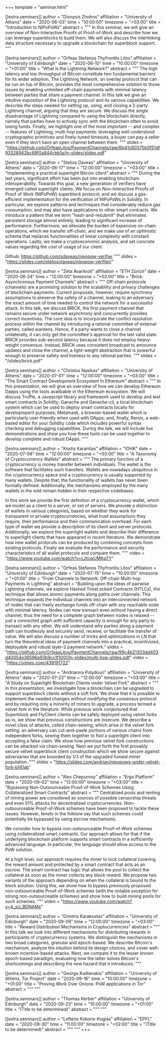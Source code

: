 +++
template = "seminar.html"

[[extra.seminars]]
author = "Dionysis Zindros"
affiliation = "University of Athens"
date = "2020-06-03"
time = "10:00:00"
timezone = "+03:00"
title = "Introduction to NIPoPoWs"
abstract = """
In this seminar, we will give an overview of Non-Interactive Proofs of Proof-of-Work and describe
how we can leverage superblocks to build them. We will also discuss the interlinking data structure
necessary to upgrade a blockchain for superblock support.
"""

[[extra.seminars]]
author = "Orfeas Stefanos Thyfronitis Litos"
affiliation = "University of Edinburgh"
date = "2020-06-10"
time = "10:00:00"
timezone = "+01:00"
title = "What is the Lightning Network?"
abstract = """
The high latency and low throughput of Bitcoin constitute two fundamental barriers for its wider adoption. The Lightning Network, an overlay protocol that can be run on top of Bitcoin, provides the most comprehensive solution to those issues by enabling unlimited off-chain payments with minimal latency between parties that share a payment channel.
In this talk we give an intuitive exposition of the Lightning protocol and its various capabilities. We describe the steps needed for setting up, using, and closing a 2-party Lightning channel, arguing that they are secure. We discuss the single disadvantage of Lightning compared to using the blockchain directly, namely that parties have to actively sync with the blockchain often to avoid losing funds. Finally, we highlight one of the most important -- and complex -- features of Lightning, multi-hop payments: leveraging well-understood cryptographic primitives and finely-tuned timeouts, a buyer can pay a seller even if they don't have an open channel between them.
"""
slides = "https://github.com/OrfeasLitos/PaymentChannels/raw/6b41c60375b0f51df93328942bc88f0a844cbb1a/ln-slides/slides.pdf"

[[extra.seminars]]
author = "Stelios Daveas"
affiliation = "University of Athens"
date = "2020-06-17"
time = "12:00:00"
timezone = "+03:00"
title = "Implementing a practical superlight Bitcoin client"
abstract = """
During the last years, significant effort has been put into enabling blockchain interoperability. Towards this goal, a new generation of verifiers have emerged called superlight clients. We focus on Non-Interactive Proofs of Proof of Work (NIPoPoW) superblock protocol, and we discuss a gas-efficient implementation for the verification of NIPoPoWs in Solidity. In particular, we explore patterns and techniques that considerably reduce gas consumption, and may also have applications to other smart contracts. We introduce a pattern that we term "hash-and-resubmit" that eliminates persistent storage almost entirely, leading to significant increase of performance. Furthermore, we alleviate the burden of expensive on-chain operations, which we transfer off-chain, and we make use of an optimistic schema that replaces functionalities of linear complexity with constant operations. Lastly, we make a cryptoeconomic analysis, and set concrete values regarding the cost of usage of our client.

Github: https://github.com/sdaveas/nipopow-verifier
"""
slides = "https://slides.com/steliosntaveas/nipopow-verifier/"

[[extra.seminars]]
author = "Zeta Avarikioti"
affiliation = "ETH Zürich"
date = "2020-06-24"
time = "12:00:00"
timezone = "+02:00"
title = "Brick: Asynchronous Payment Channels"
abstract = """
Off-chain protocols (channels) are a promising solution to the scalability and privacy challenges of blockchain payments. Current proposals, however, require synchrony assumptions to preserve the safety of a channel, leaking to an adversary the exact amount of time needed to control the network for a successful attack.
In this talk, we discuss BRICK, the first payment channel that remains secure under network asynchrony and concurrently provides correct incentives.
The core idea is to incorporate the conflict resolution process within the channel by introducing a rational committee of external parties, called wardens. Hence, if a party wants to close a channel unilaterally, it can only get the committee's approval for the last valid state.
BRICK provides sub-second latency because it does not employ heavy-weight consensus. Instead, BRICK uses consistent broadcast to announce updates and close the channel, a light-weight abstraction that is powerful enough to preserve safety and liveness to any rational parties.
"""
slides = "/slides/brick.pdf"

[[extra.seminars]]
author = "Christos Nasikas"
affiliation = "University of Athens"
date = "2020-07-01"
time = "12:00:00"
timezone = "+03:00"
title = "The Smart Contract Development Ecosystem in Ethereum"
abstract = """
In this presentation, we will give an overview of how we can develop Ethereum Dapps using the
tools availbable in the Ethereum ecosystem. We will discuss Truffle, a Javascript library and
framework used to develop and test smart contracts in Solidity; Ganache and Ganache-cli, a
local blockchain system which can be used to deploy smart contracts locally for developmpent purposes;
Metamask, a browser-based wallet which is particularly user-friendly when used with DApps;
and, finally, Remix, a web-based editor for your Solidity code which includes powerful
syntax checking and debugging capabilities. During the talk, we will include live demonstrations
and show you how these tools can be used together to develop complete and robust DApps.
"""

[[extra.seminars]]
author = "Kostis Karantias"
affiliation = "IOHK"
date = "2020-07-08"
time = "12:00:00"
timezone = "+03:00"
title = "A Taxonomy of Cryptocurrency Wallets"
abstract = """
The primary function of a cryptocurrency is money transfer between individuals. The wallet is the software that facilitates such transfers. Wallets are nowadays ubiquitous in the cryptocurrency space and a cryptocurrency is usually supported by many wallets. Despite that, the functionality of wallets has never been formally defined. Additionally, the mechanisms employed by the many wallets in the wild remain hidden in their respective codebases.

In this work we provide the first definition of a cryptocurrency wallet, which we model as a client to a server, or set of servers. We provide a distinction of wallets in various categories, based on whether they work for transparent or private cryptocurrencies, what trust assumptions they require, their performance and their communication overhead. For each type of wallet we provide a description of its client and server protocols. Additionally, we explore the superlight wallets and describe their difference to superlight clients that have appeared in recent literature. We demonstrate how new wallet protocols can be produced by combining concepts from existing protocols. Finally we evaluate the performance and security characteristics of all wallet protocols and compare them.
"""
video = "https://www.youtube.com/watch?v=LztcwUMKpTY"

[[extra.seminars]]
author = "Orfeas Stefanos Thyfronitis Litos"
affiliation = "University of Edinburgh"
date = "2020-07-15"
time = "10:00:00"
timezone = "+01:00"
title = "From Channels to Network: Off-chain Multi-hop Payments in Lightning"
abstract = "Building upon the ideas of pairwise Lightning channels, we explore Hashed TimeLocked Contracts (HTLCs), the technique that allows atomic payments along paths over channels. This technique expands the individual channels into an interconnected network of nodes that can freely exchange funds off-chain with any reachable node with minimal latency. Nodes can now transact even without having a direct channel, thus the need for a complete graph between nodes is relaxed -- just a connected graph with sufficient capacity is enough for any party to transact with any other. We will understand why parties along a payment path can trustlessly and securely send, receive, or facilitate the transfer of value. We will also discuss a number of tricks and optimizations in LN that turn the theoretical ideas of payment channels into a practical, incentivized, deployable and robust layer-2 payment network."
slides = "https://github.com/OrfeasLitos/PaymentChannels/raw/99c4b21303dd403d40054e36596a93b9cc1f1001/ln-slides/multi-hop-slides.pdf"
video = "https://vimeo.com/439191722"

[[extra.seminars]]
author = "Andrianna Polydouri"
affiliation = "University of Athens"
date = "2020-07-22"
time = "12:00:00"
timezone = "+03:00"
title = "A Study on Superlight Blockchain Clients under Velvet Fork"
abstract = """
In this presentation, we investigate how a blockchain can be upgraded to support superblock clients without a soft fork. We show that it is possible to implement the needed changes without modifying the consensus protocol and by requiring only a minority of miners to upgrade, a process termed a velvet fork in the literature. While previous work conjectured that Superblock and FlyClient clients can be safely deployed using velvet forks as-is, we show that previous constructions are insecure. We describe a novel class of attacks, called chain-sewing, which arise in the velvet fork setting: an adversary can cut-and-paste portions of various chains from independent forks, sewing them together to fool a superlight client into accepting a false claim. We show how previous velvet fork constructions can be attacked via chain-sewing. Next we put forth the first provably secure velvet superblock client construction which we show  secure against adversaries that are bounded by 1/3 of the upgraded honest miner population.
"""
slides = "https://slides.com/andrian/nipopows-under-velvet-fork-b141ab"

[[extra.seminars]]
author = "Alex Chepurnoy"
affiliation = "Ergo Platform"
date = "2020-09-02"
time = "12:00:00"
timezone = "+03:00"
title = "Bypassing Non-Outsourceable Proof-of-Work Schemes Using Collateralized Smart Contracts"
abstract = """
Centralized pools and renting of mining power are considered as sources of possible censorship threats and even 51% attacks for decentralized cryptocurrencies. Non-outsourceable Proof-of-Work schemes have been proposed to tackle these issues. However, tenets in the folklore say that such schemes could potentially be bypassed by using escrow mechanisms.

We consider how to bypass non-outsourceable Proof-of-Work schemes using collateralized smart contracts. Our approach allows for that if the underlying blockchain platform supports smart contracts in a sufficiently advanced language. In particular, the language should allow access to the PoW solution.

At a high level, our approach requires the miner to lock collateral covering the reward amount and protected by a smart contract that acts as an escrow. The smart contract has logic that allows the pool to collect the collateral as soon as the miner collects any block reward. We propose two variants of the approach depending on when the collateral is bound to the block solution. Using this, we show how to bypass previously proposed non-outsourceable Proof-of-Work schemes (with the notable exception for strong non-outsourceable schemes) and show how to build mining pools for such schemes.
"""
video = "https://www.youtube.com/watch?v=4_sU_BDNAMs"

[[extra.seminars]]
author = "Dimitris Karakostas"
affiliation = "University of Edinburgh"
date = "2020-09-09"
time = "12:00:00"
timezone = "+03:00"
title = "Reward Distribution Mechanisms in Cryptocurrencies"
abstract = """
In this talk we look into different mechanisms for distributing rewards in participants of cryptocurrency systems. We distinguish the mechanisms in two broad categories, granular and epoch-based. We describe Bitcoin's mechanism, analyze the intuition behind its design choices, and cover well-known incentive-based attacks. Next, we compare it to the lesser known epoch-based paradigm, evaluating how the latter solves Bitcoin's shortcomings and describing the new hazard that it introduces.
"""

[[extra.seminars]]
author = "George Kadianakis"
affiliation = "University of Athens, Tor Project"
date = "2020-09-16"
time = "10:00:00"
timezone = "+01:00"
title = "Proving Work Over Onions: PoW applications in Tor"
abstract = """
"""

[[extra.seminars]]
author = "Thomas Kerber"
affiliation = "University of Edinburgh"
date = "2020-09-23"
time = "10:00:00"
timezone = "+01:00"
title = "(Title to be determined)"
abstract = """
"""

[[extra.seminars]]
author = "Lefteris Kokoris-Kogias"
affiliation = "EPFL"
date = "2020-09-30"
time = "11:00:00"
timezone = "+02:00"
title = "(Title to be determined)"
abstract = """
"""
+++

